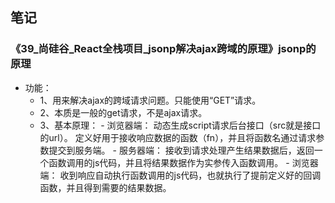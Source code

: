 ## 笔记

### 《39_尚硅谷_React全栈项目_jsonp解决ajax跨域的原理》jsonp的原理
- 功能：
	- 1、用来解决ajax的跨域请求问题。只能使用“GET”请求。
	- 2、本质是一般的get请求，不是ajax请求。
	- 3、基本原理：
			- 浏览器端：
				动态生成script请求后台接口（src就是接口的url）。
				定义好用于接收响应数据的函数（fn），并且将函数名通过请求参数提交到服务端。
			- 服务器端：
				接收到请求处理产生结果数据后，返回一个函数调用的js代码，并且将结果数据作为实参传入函数调用。
			- 浏览器端：
				收到响应自动执行函数调用的js代码，也就执行了提前定义好的回调函数，并且得到需要的结果数据。			